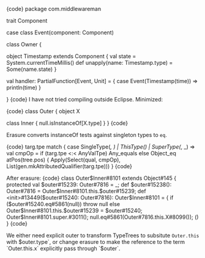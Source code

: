 {code}
package com.middlewareman

trait Component

case class Event(component: Component)

class Owner {

  object Timestamp extends Component {
    val state = System.currentTimeMillis()
    def unapply(name: Timestamp.type) = Some(name.state)
  }

  val handler: PartialFunction[Event, Unit] = {
    case Event(Timestamp(time)) => println(time)
  }

}
{code}
I have not tried compiling outside Eclipse.
Minimized:

{code}
class Outer {
  object X

  class Inner {
    null.isInstanceOf[X.type]
  }
}
{code}

Erasure converts instanceOf tests against singleton types to `eq`.

{code}
              targ.tpe match {
                case SingleType(_, _) | ThisType(_) | SuperType(_, _) =>
                  val cmpOp = if (targ.tpe <:< AnyValTpe) Any_equals else Object_eq
                  atPos(tree.pos) {
                    Apply(Select(qual, cmpOp), List(gen.mkAttributedQualifier(targ.tpe)))
                  }
{code}

After erasure:
{code}
  class Outer$Inner#8101 extends Object#145 {
    <synthetic> <paramaccessor> <artifact> protected val $outer#15239: Outer#7816 = _;
    <synthetic> <stable> <artifact> def $outer#15238(): Outer#7816 = Outer$Inner#8101.this.$outer#15239;
    def <init>#13449($outer#15240: Outer#7816): Outer$Inner#8101 = {
      if ($outer#15240.eq#5861(null))
        throw null
      else
        Outer$Inner#8101.this.$outer#15239 = $outer#15240;
      Outer$Inner#8101.super.<init>#3011();
      null.eq#5861(Outer#7816.this.X#8099());
      ()
    }
{code}

We either need explicit outer to transform TypeTrees to subsitute `Outer.this` with $outer.type`, or change erasure to make the reference to  the term `Outer.this.x` explicitly pass through `$outer`.

